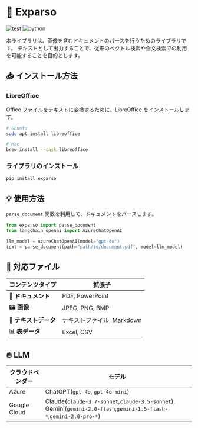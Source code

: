 # 📑 Exparso

[![test](https://github.com/InsightEdgeJP/exparso/actions/workflows/integrate.yml/badge.svg?branch=main)](https://github.com/InsightEdgeJP/exparso/actions/workflows/integrate.yml)
![python](https://img.shields.io/badge/python-%20%203.10%20|%203.11%20|%203.12-blue)

本ライブラリは、画像を含むドキュメントのパースを行うためのライブラリです。
テキストとして出力することで、従来のベクトル検索や全文検索での利用を可能することを目的とします。
[](<より詳しい情報に関しては、[こちら](https://congenial-waddle-5krzvq6.pages.github.io/)を参照してください。>)

## 📥 インストール方法

### LibreOffice

Office ファイルをテキストに変換するために、LibreOffice をインストールします。

```bash
# Ubuntu
sudo apt install libreoffice

# Mac
brew install --cask libreoffice
```

### ライブラリのインストール

```bash
pip install exparso
```

## 💡 使用方法

`parse_document` 関数を利用して、ドキュメントをパースします。

```python
from exparso import parse_document
from langchain_openai import AzureChatOpenAI

llm_model = AzureChatOpenAI(model="gpt-4o")
text = parse_document(path="path/to/document.pdf", model=llm_model)
```

## 📑 対応ファイル

| コンテンツタイプ      | 拡張子                     |
| --------------------- | -------------------------- |
| **📑 ドキュメント**   | PDF, PowerPoint            |
| **🖼️ 画像**           | JPEG, PNG, BMP             |
| **📝 テキストデータ** | テキストファイル, Markdown |
| **📊 表データ**       | Excel, CSV                 |

## 🔥 LLM

| クラウドベンダー | モデル                                                                                                              |
| ---------------- | ------------------------------------------------------------------------------------------------------------------- |
| Azure            | ChatGPT(`gpt-4o`, `gpt-4o-mini`)                                                                                    |
| Google Cloud     | Claude(`claude-3.7-sonnet`,`claude-3.5-sonnet`), Gemini(`gemini-2.0-flash`,`gemini-1.5-flash-*`,`gemini-2.0-pro-*`) |
